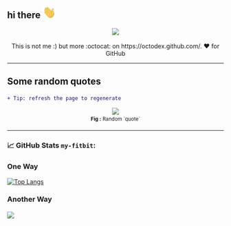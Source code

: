 ## hi there <img src="https://raw.githubusercontent.com/my-fitbit/my-fitbit/main/assets/wave.gif" width="30px">

<div align="center">
<img src="https://octodex.github.com/images/gangnamtocat.png" width="200">
<p>This is not me :) but more :octocat: on https://octodex.github.com/. ❤️ for GitHub </p>
</div>



-------

## Some random quotes 

```diff
+ Tip: refresh the page to regenerate
```

<div align="center">
  <img src="https://github-readme-quotes.herokuapp.com/quote?theme=dark&animation=grow_out_in"><br>
<sup><strong>Fig :</strong> Random `quote`</sup>
</div>


-------

### &#x1f4c8; GitHub Stats `my-fitbit`:

### One Way

[![Top Langs](https://github-readme-stats.vercel.app/api/top-langs/?username=my-fitbit&layout=compact)](https://github.com/my-fitbit/github-readme-stats)

### Another Way

<a href="https://github.com/my-fitbit/my-fitbit">
  <img align="center" src="https://github-readme-stats.vercel.app/api/top-langs/?username=my-fitbit&hide=java,html&title_color=ffffff&text_color=c9cacc&icon_color=2bbc8a&bg_color=1d1f21" />
</a>

<!--
**my-fitbit/my-fitbit** is a ✨ _special_ ✨ repository because its `README.md` (this file) appears on your GitHub profile.

-->
